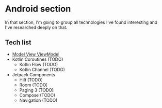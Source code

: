 # Android section

In that section, I'm going to group all technologies I've found interesting and I've researched deeply on that.

## Tech list
- [Model View ViewModel](MVVM.md)
- Kotlin Coroutines (TODO)
  - Kotlin Flow (TODO)
  - Kotlin Channel (TODO)
- Jetpack Components
  - Hilt (TODO)
  - Room (TODO)
  - Paging 3 (TODO)
  - Compose (TODO)
  - Navigation (TODO)
